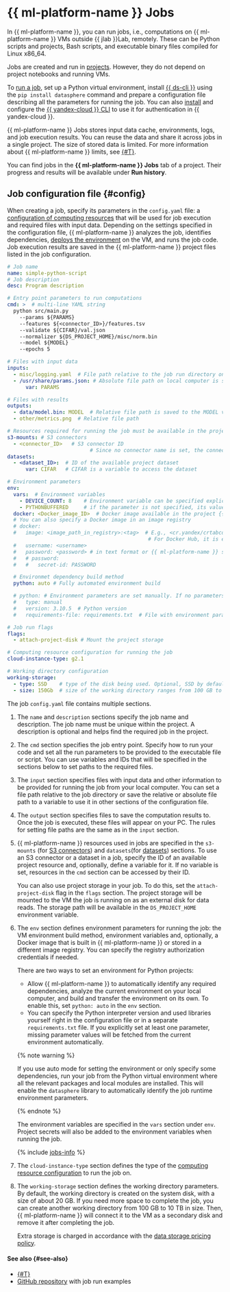# {{ ml-platform-name }} Jobs

In {{ ml-platform-name }}, you can run jobs, i.e., computations on {{ ml-platform-name }} VMs outside {{ jlab }}Lab, remotely. These can be Python scripts and projects, Bash scripts, and executable binary files compiled for Linux x86_64.

Jobs are created and run in [projects](../project.md). However, they do not depend on project notebooks and running VMs.

To [run a job](../../operations/projects/work-with-jobs.md), set up a Python virtual environment, install [{{ ds-cli }}](cli.md) using the `pip install datasphere` command and prepare a configuration file describing all the parameters for running the job. You can also [install](../../../cli/quickstart.md) and configure the [{{ yandex-cloud }} CLI](../../../cli/) to use it for authentication in {{ yandex-cloud }}.

{{ ml-platform-name }} Jobs stores input data cache, environments, logs, and job execution results. You can reuse the data and share it across jobs in a single project. The size of stored data is limited. For more information about {{ ml-platform-name }} limits, see [{#T}](../limits.md).

You can find jobs in the **{{ ml-platform-name }} Jobs** tab of a project. Their progress and results will be available under **Run history**.

## Job configuration file {#config}

When creating a job, specify its parameters in the `config.yaml` file: a [configuration of computing resources](../configurations.md) that will be used for job execution and required files with input data. Depending on the settings specified in the configuration file, {{ ml-platform-name }} analyzes the job, identifies dependencies, [deploys the environment](environment.md) on the VM, and runs the job code. Job execution results are saved in the {{ ml-platform-name }} project files listed in the job configuration.

```yaml
# Job name
name: simple-python-script
# Job description
desc: Program description

# Entry point parameters to run computations
cmd: >  # multi-line YAML string
  python src/main.py
    --params ${PARAMS}
    --features ${<connector_ID>}/features.tsv
    --validate ${CIFAR}/val.json
    --normalizer ${DS_PROJECT_HOME}/misc/norm.bin
    --model ${MODEL}
    --epochs 5

# Files with input data
inputs:
  - misc/logging.yaml  # File path relative to the job run directory on local computer
  - /usr/share/params.json: # Absolute file path on local computer is saved to the PARAMS variable
      var: PARAMS

# Files with results
outputs:
  - data/model.bin: MODEL  # Relative file path is saved to the MODEL variable
  - other/metrics.png  # Relative file path

# Resources required for running the job must be available in the project
s3-mounts: # S3 connectors
  - <connector_ID>   # S3 connector ID
                           # Since no connector name is set, the connector can be accessed by ID
datasets:
  - <dataset_ID>:  # ID of the available project dataset
      var: CIFAR   # CIFAR is a variable to access the dataset

# Environment parameters
env:
  vars:  # Environment variables
    - DEVICE_COUNT: 8    # Environment variable can be specified explicitly
    - PYTHONBUFFERED     # if the parameter is not specified, its value will be determined from the current environment
  docker: <Docker_image_ID>  # Docker image available in the project {{ ml-platform-name }}
  # You can also specify a Docker image in an image registry
  # docker:
  #   image: <image_path_in_registry>:<tag>  # E.g., <cr.yandex/crtabcdef12345678900/myenv:0.1>
                                              # For Docker Hub, it is enough to specify `<name>:<tag>`, e.g., `ubuntu:focal`
  #   username: <username>
  #   password: <password> # in text format or {{ ml-platform-name }} secret name
  #   # password:
  #   #   secret-id: PASSWORD

  # Environmet dependency build method
  python: auto # Fully automated environment build

  # python: # Environment parameters are set manually. If no parameters are specified, their values will be determined from the current environment automatically
  #   type: manual
  #   version: 3.10.5  # Python version
  #   requirements-file: requirements.txt  # File with environment parameters

# Job run flags
flags:
  - attach-project-disk # Mount the project storage

# Computing resource configuration for running the job
cloud-instance-type: g2.1

# Working directory configuration
working-storage:
  - type: SSD    # type of the disk being used. Optional, SSD by default. Possible values: SSD
  - size: 150Gb  # size of the working directory ranges from 100 GB to 10 TB.
```

The job `config.yaml` file contains multiple sections.

1. The `name` and `description` sections specify the job name and description. The job name must be unique within the project. A description is optional and helps find the required job in the project.

1. The `cmd` section specifies the job entry point. Specify how to run your code and set all the run parameters to be provided to the executable file or script. You can use variables and IDs that will be specified in the sections below to set paths to the required files.

1. The `input` section specifies files with input data and other information to be provided for running the job from your local computer. You can set a file path relative to the job directory or save the relative or absolute file path to a variable to use it in other sections of the configuration file.

1. The `output` section specifies files to save the computation results to. Once the job is executed, these files will appear on your PC. The rules for setting file paths are the same as in the `input` section.

1. {{ ml-platform-name }} resources used in jobs are specified in the `s3-mounts` (for [S3 connectors](../s3-connector.md)) and `datasets`(for [datasets](../dataset.md)) sections. To use an S3 connector or a dataset in a job, specify the ID of an available project resource and, optionally, define a variable for it. If no variable is set, resources in the `cmd` section can be accessed by their ID.

   You can also use project storage in your job. To do this, set the `attach-project-disk` flag in the `flags` section. The project storage will be mounted to the VM the job is running on as an external disk for data reads. The storage path will be available in the `DS_PROJECT_HOME` environment variable.

1. The `env` section defines environment parameters for running the job: the VM environment build method, environment variables and, optionally, a Docker image that is built in {{ ml-platform-name }} or stored in a different image registry. You can specify the registry authorization credentials if needed.

   There are two ways to set an environment for Python projects:

   * Allow {{ ml-platform-name }} to automatically identify any required dependencies, analyze the current environment on your local computer, and build and transfer the environment on its own. To enable this, set `python: auto` in the `env` section.
   * You can specify the Python interpreter version and used libraries yourself right in the configuration file or in a separate `requirements.txt` file. If you explicitly set at least one parameter, missing parameter values will be fetched from the current environment automatically.

   {% note warning %}

   If you use auto mode for setting the environment or only specify some dependencies, run your job from the Python virtual environment where all the relevant packages and local modules are installed. This will enable the `datasphere` library to automatically identify the job runtime environment parameters.

   {% endnote %}

   The environment variables are specified in the `vars` section under `env`. Project secrets will also be added to the environment variables when running the job.

   {% include [jobs-info](../../../_includes/datasphere/jobs-environment.md) %}

1. The `cloud-instance-type` section defines the type of the [computing resource configuration](../configurations.md) to run the job on.

1. The `working-storage` section defines the working directory parameters. By default, the working directory is created on the system disk, with a size of about 20 GB. If you need more space to complete the job, you can create another working directory from 100 GB to 10 TB in size. Then, {{ ml-platform-name }} will connect it to the VM as a secondary disk and remove it after completing the job.

   Extra storage is charged in accordance with the [data storage pricing policy](../../pricing.md#prices-jobs).

#### See also {#see-also}

* [{#T}](../../operations/projects/work-with-jobs.md)
* [GitHub repository](https://github.com/yandex-cloud-examples/yc-datasphere-jobs-examples) with job run examples
